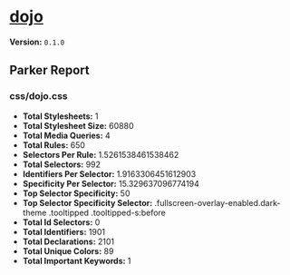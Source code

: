 # [dojo]( http://dojo.kickserv.com )

**Version:** `0.1.0`

## Parker Report

### css/dojo.css

- **Total Stylesheets:** 1
- **Total Stylesheet Size:** 60880
- **Total Media Queries:** 4
- **Total Rules:** 650
- **Selectors Per Rule:** 1.5261538461538462
- **Total Selectors:** 992
- **Identifiers Per Selector:** 1.9163306451612903
- **Specificity Per Selector:** 15.329637096774194
- **Top Selector Specificity:** 50
- **Top Selector Specificity Selector:** .fullscreen-overlay-enabled.dark-theme .tooltipped .tooltipped-s:before
- **Total Id Selectors:** 0
- **Total Identifiers:** 1901
- **Total Declarations:** 2101
- **Total Unique Colors:** 89
- **Total Important Keywords:** 1
